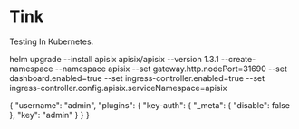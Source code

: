 # Tink

Testing In Kubernetes.

helm upgrade --install apisix apisix/apisix --version 1.3.1  --create-namespace --namespace apisix --set gateway.http.nodePort=31690 --set dashboard.enabled=true --set ingress-controller.enabled=true --set ingress-controller.config.apisix.serviceNamespace=apisix

{
  "username": "admin",
  "plugins": {
    "key-auth": {
      "_meta": {
        "disable": false
      },
      "key": "admin"
    }
  }
}
